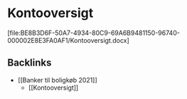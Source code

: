 # Kontooversigt
[file:BE8B3D6F-50A7-4934-80C9-69A6B9481150-96740-000002E8E3FA0AF1/Kontooversigt.docx]

## Backlinks
* [[Banker til boligkøb 2021]]
	* [[Kontooversigt]]

<!-- {BearID:5A45189A-483D-4778-9EC7-E8602F24EEDB-96740-000002E6981DB25A} -->
